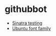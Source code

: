 # githubbot

- [Sinatra testing](http://www.sinatrarb.com/testing.html)
- [Ubuntu font family](http://font.ubuntu.com)

